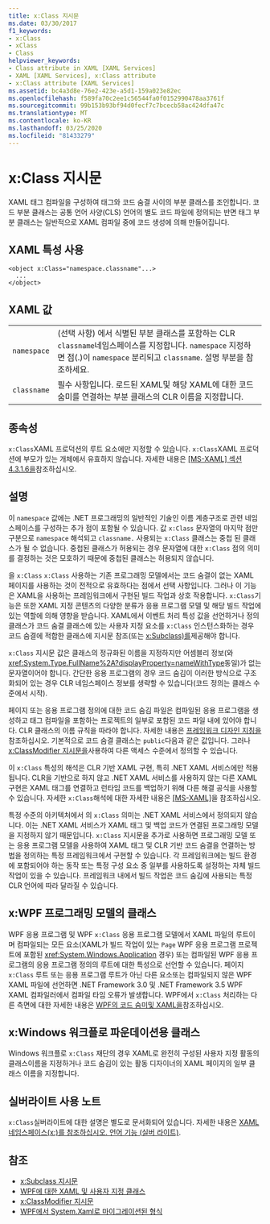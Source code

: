```yaml
---
title: x:Class 지시문
ms.date: 03/30/2017
f1_keywords:
- x:Class
- xClass
- Class
helpviewer_keywords:
- Class attribute in XAML [XAML Services]
- XAML [XAML Services], x:Class attribute
- x:Class attribute [XAML Services]
ms.assetid: bc4a3d8e-76e2-423e-a5d1-159a023e82ec
ms.openlocfilehash: f589fa70c2ee1c56544fa0f0152990478aa3761f
ms.sourcegitcommit: 99b153b93bf94d0fecf7c7bcecb58ac424dfa47c
ms.translationtype: MT
ms.contentlocale: ko-KR
ms.lasthandoff: 03/25/2020
ms.locfileid: "81433279"
---
```

# <a name="xclass-directive"></a>x:Class 지시문
XAML 태그 컴파일을 구성하여 태그와 코드 숨결 사이의 부분 클래스를 조인합니다. 코드 부분 클래스는 공통 언어 사양(CLS) 언어의 별도 코드 파일에 정의되는 반면 태그 부분 클래스는 일반적으로 XAML 컴파일 중에 코드 생성에 의해 만들어집니다.

## <a name="xaml-attribute-usage"></a>XAML 특성 사용

```xaml
<object x:Class="namespace.classname"...>
  ...
</object>
```

## <a name="xaml-values"></a>XAML 값

|||
|-|-|
|`namespace`|(선택 사항) 에서 식별된 부분 클래스를 포함하는 CLR `classname`네임스페이스를 지정합니다. `namespace` 지정하면 점(.)이 `namespace` 분리되고 `classname`. 설명 부분을 참조하세요.|
|`classname`|필수 사항입니다. 로드된 XAML및 해당 XAML에 대한 코드 숨미를 연결하는 부분 클래스의 CLR 이름을 지정합니다.|

## <a name="dependencies"></a>종속성

`x:Class`XAML 프로덕션의 루트 요소에만 지정할 수 있습니다. `x:Class`XAML 프로덕션에 부모가 있는 개체에서 유효하지 않습니다. 자세한 내용은 [ \[MS-XAML\] 섹션 4.3.1.6을](https://docs.microsoft.com/previous-versions/msp-n-p/ff650760(v=pandp.10))참조하십시오.

## <a name="remarks"></a>설명

이 `namespace` 값에는 .NET 프로그래밍의 일반적인 기술인 이름 계층구조로 관련 네임스페이스를 구성하는 추가 점이 포함될 수 있습니다. 값 `x:Class` 문자열의 마지막 점만 구분으로 `namespace` 해석되고 `classname.` 사용되는 `x:Class` 클래스는 중첩 된 클래스가 될 수 없습니다. 중첩된 클래스가 허용되는 경우 문자열에 대한 `x:Class` 점의 의미를 결정하는 것은 모호하기 때문에 중첩된 클래스는 허용되지 않습니다.

을 `x:Class` `x:Class` 사용하는 기존 프로그래밍 모델에서는 코드 숨결이 없는 XAML 페이지를 사용하는 것이 전적으로 유효하다는 점에서 선택 사항입니다. 그러나 이 기능은 XAML을 사용하는 프레임워크에서 구현된 빌드 작업과 상호 작용합니다. `x:Class`기능은 또한 XAML 지정 콘텐츠의 다양한 분류가 응용 프로그램 모델 및 해당 빌드 작업에 있는 역할에 의해 영향을 받습니다. XAML에서 이벤트 처리 특성 값을 선언하거나 정의 클래스가 코드 숨결 클래스에 있는 사용자 지정 요소를 `x:Class` 인스턴스화하는 경우 코드 숨결에 적합한 클래스에 지시문 참조(또는 [x:Subclass)를](xsubclass-directive.md)제공해야 합니다.

`x:Class` 지시문 값은 클래스의 정규화된 이름을 지정하지만 어셈블리 정보(와 <xref:System.Type.FullName%2A?displayProperty=nameWithType>동일)가 없는 문자열이어야 합니다. 간단한 응용 프로그램의 경우 코드 숨김이 이러한 방식으로 구조화되어 있는 경우 CLR 네임스페이스 정보를 생략할 수 있습니다(코드 정의는 클래스 수준에서 시작).

페이지 또는 응용 프로그램 정의에 대한 코드 숨김 파일은 컴파일된 응용 프로그램을 생성하고 태그 컴파일을 포함하는 프로젝트의 일부로 포함된 코드 파일 내에 있어야 합니다. CLR 클래스의 이름 규칙을 따라야 합니다. 자세한 내용은 [프레임워크 디자인 지침을](../../../api/index.md)참조하십시오. 기본적으로 코드 숨결 클래스는 `public`다음과 같은 값입니다. 그러나 [x:ClassModifier 지시문을](xclassmodifier-directive.md)사용하여 다른 액세스 수준에서 정의할 수 있습니다.

이 `x:Class` 특성의 해석은 CLR 기반 XAML 구현, 특히 .NET XAML 서비스에만 적용됩니다. CLR을 기반으로 하지 않고 .NET XAML 서비스를 사용하지 않는 다른 XAML 구현은 XAML 태그를 연결하고 런타임 코드를 백업하기 위해 다른 해결 공식을 사용할 수 있습니다. 자세한 `x:Class`해석에 대한 자세한 내용은 [ \[MS-XAML\]](https://docs.microsoft.com/previous-versions/msp-n-p/ff650760(v=pandp.10))을 참조하십시오.

특정 수준의 아키텍처에서 의 `x:Class` 의미는 .NET XAML 서비스에서 정의되지 않습니다. 이는 .NET XAML 서비스가 XAML 태그 및 백업 코드가 연결된 프로그래밍 모델을 지정하지 않기 때문입니다. `x:Class` 지시문을 추가로 사용하면 프로그래밍 모델 또는 응용 프로그램 모델을 사용하여 XAML 태그 및 CLR 기반 코드 숨결을 연결하는 방법을 정의하는 특정 프레임워크에서 구현할 수 있습니다. 각 프레임워크에는 빌드 환경에 포함되어야 하는 동작 또는 특정 구성 요소 중 일부를 사용하도록 설정하는 자체 빌드 작업이 있을 수 있습니다. 프레임워크 내에서 빌드 작업은 코드 숨김에 사용되는 특정 CLR 언어에 따라 달라질 수 있습니다.

## <a name="xclass-in-the-wpf-programming-model"></a>x:WPF 프로그래밍 모델의 클래스

WPF 응용 프로그램 및 WPF `x:Class` 응용 프로그램 모델에서 XAML 파일의 루트이며 컴파일되는 모든 요소(XAML가 빌드 작업이 있는 `Page` WPF 응용 프로그램 프로젝트에 포함된 <xref:System.Windows.Application> 경우) 또는 컴파일된 WPF 응용 프로그램의 응용 프로그램 정의의 루트에 대한 특성으로 선언할 수 있습니다. 페이지 `x:Class` 루트 또는 응용 프로그램 루트가 아닌 다른 요소또는 컴파일되지 않은 WPF XAML 파일에 선언하면 .NET Framework 3.0 및 .NET Framework 3.5 WPF XAML 컴파일러에서 컴파일 타임 오류가 발생합니다. WPF에서 `x:Class` 처리하는 다른 측면에 대한 자세한 내용은 [WPF의 코드 숨미및 XAML을](../../framework/wpf/advanced/code-behind-and-xaml-in-wpf.md)참조하십시오.

## <a name="xclass-for-windows-workflow-foundation"></a>x:Windows 워크플로 파운데이션용 클래스
Windows 워크플로 `x:Class` 재단의 경우 XAML로 완전히 구성된 사용자 지정 활동의 클래스이름을 지정하거나 코드 숨김이 있는 활동 디자이너의 XAML 페이지의 일부 클래스 이름을 지정합니다.

## <a name="silverlight-usage-notes"></a>실버라이트 사용 노트

`x:Class`실버라이트에 대한 설명은 별도로 문서화되어 있습니다. 자세한 내용은 [XAML 네임스페이스(x:)를 참조하십시오. 언어 기능 (실버 라이트)](https://docs.microsoft.com/previous-versions/windows/silverlight/dotnet-windows-silverlight/cc188995(v=vs.95)).

## <a name="see-also"></a>참조

- [x:Subclass 지시문](xsubclass-directive.md)
- [WPF에 대한 XAML 및 사용자 지정 클래스](../../framework/wpf/advanced/xaml-and-custom-classes-for-wpf.md)
- [x:ClassModifier 지시문](xclassmodifier-directive.md)
- [WPF에서 System.Xaml로 마이그레이션된 형식](../../framework/wpf/advanced/types-migrated-from-wpf-to-system.md)
